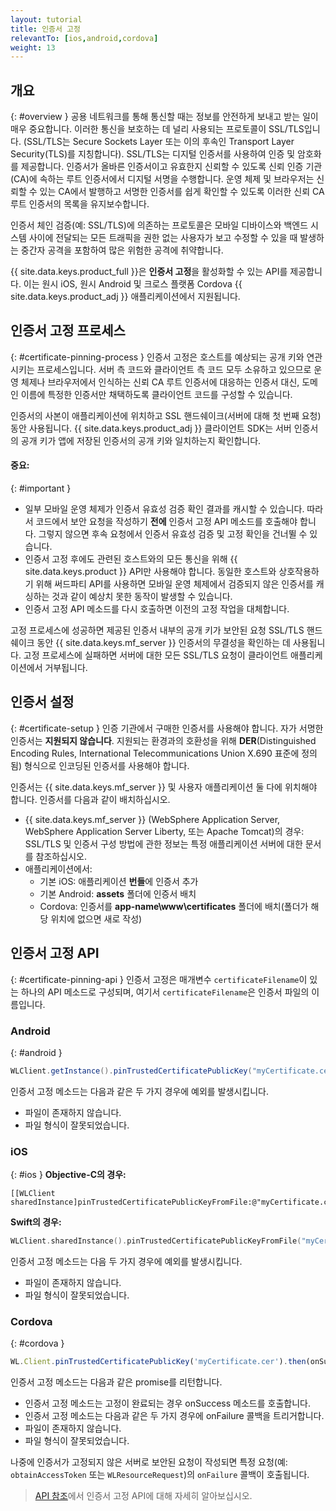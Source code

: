 ```yaml
---
layout: tutorial
title: 인증서 고정
relevantTo: [ios,android,cordova]
weight: 13
---
```

<!-- NLS_CHARSET=UTF-8 -->
## 개요
{: #overview }
공용 네트워크를 통해 통신할 때는 정보를 안전하게 보내고 받는 일이 매우 중요합니다.
이러한 통신을 보호하는 데 널리 사용되는 프로토콜이 SSL/TLS입니다.
(SSL/TLS는 Secure Sockets Layer 또는 이의 후속인 Transport Layer Security(TLS)를 지칭합니다). SSL/TLS는
디지털 인증서를 사용하여 인증 및 암호화를 제공합니다. 인증서가
올바른 인증서이고 유효한지 신뢰할 수 있도록 신뢰 인증 기관(CA)에 속하는
루트 인증서에서 디지털 서명을 수행합니다. 운영 체제 및 브라우저는
신뢰할 수 있는 CA에서 발행하고 서명한 인증서를 쉽게 확인할 수 있도록
이러한 신뢰 CA 루트 인증서의 목록을 유지보수합니다. 

인증서 체인 검증(예: SSL/TLS)에 의존하는 프로토콜은 모바일 디바이스와 백엔드 시스템 사이에 전달되는 모든 트래픽을 권한 없는 사용자가 보고 수정할 수 있을 때 발생하는 중간자 공격을 포함하여 많은 위험한 공격에 취약합니다. 

{{ site.data.keys.product_full }}은 **인증서 고정**을 활성화할 수 있는 API를 제공합니다. 이는 원시 iOS, 원시 Android 및
크로스 플랫폼 Cordova {{ site.data.keys.product_adj }}
애플리케이션에서 지원됩니다.

## 인증서 고정 프로세스
{: #certificate-pinning-process }
인증서 고정은 호스트를 예상되는 공개 키와 연관시키는 프로세스입니다.
서버 측 코드와 클라이언트 측 코드 모두 소유하고 있으므로
운영 체제나 브라우저에서 인식하는 신뢰 CA 루트 인증서에 대응하는 인증서
대신, 도메인 이름에 특정한 인증서만 채택하도록 클라이언트 코드를
구성할 수 있습니다. 

인증서의 사본이 애플리케이션에 위치하고 SSL 핸드쉐이크(서버에 대해 첫 번째 요청) 동안 사용됩니다. {{ site.data.keys.product_adj }} 클라이언트 SDK는 서버 인증서의 공개 키가 앱에 저장된 인증서의 공개 키와 일치하는지 확인합니다. 

#### 중요:

{: #important }
* 일부 모바일 운영 체제가 인증서 유효성 검증 확인 결과를 캐시할 수 있습니다.
따라서 코드에서 보안 요청을 작성하기 **전에** 인증서 고정 API 메소드를 호출해야 합니다. 그렇지 않으면 후속 요청에서
인증서 유효성 검증 및 고정 확인을 건너뛸 수 있습니다. 
* 인증서 고정 후에도 관련된 호스트와의 모든 통신을 위해 {{ site.data.keys.product }} API만 사용해야 합니다. 동일한 호스트와 상호작용하기 위해 써드파티 API를 사용하면 모바일 운영 체제에서 검증되지 않은 인증서를 캐싱하는 것과 같이 예상치 못한 동작이 발생할 수 있습니다. 
* 인증서 고정 API 메소드를 다시 호출하면 이전의 고정 작업을 대체합니다.

고정 프로세스에 성공하면 제공된 인증서 내부의 공개 키가 보안된 요청 SSL/TLS 핸드쉐이크 동안 {{ site.data.keys.mf_server }} 인증서의 무결성을 확인하는 데 사용됩니다.   고정 프로세스에 실패하면 서버에 대한 모든 SSL/TLS 요청이 클라이언트 애플리케이션에서 거부됩니다. 

## 인증서 설정
{: #certificate-setup }
인증 기관에서 구매한 인증서를 사용해야
합니다. 자가 서명한 인증서는 **지원되지 않습니다**. 지원되는 환경과의 호환성을 위해
**DER**(Distinguished
Encoding Rules, International Telecommunications
Union X.690 표준에 정의됨) 형식으로 인코딩된 인증서를 사용해야 합니다.


인증서는 {{ site.data.keys.mf_server }} 및 사용자 애플리케이션 둘 다에 위치해야 합니다. 인증서를 다음과 같이 배치하십시오.

* {{ site.data.keys.mf_server }} (WebSphere  Application Server, WebSphere Application Server Liberty, 또는 Apache Tomcat)의 경우: SSL/TLS 및 인증서 구성 방법에 관한 정보는 특정 애플리케이션 서버에 대한 문서를 참조하십시오. 
* 애플리케이션에서:
    - 기본 iOS: 애플리케이션 **번들**에 인증서 추가
    - 기본 Android: **assets** 폴더에 인증서 배치
    - Cordova: 인증서를 **app-name\www\certificates** 폴더에 배치(폴더가 해당 위치에 없으면 새로 작성)

## 인증서 고정 API
{: #certificate-pinning-api }
인증서 고정은 매개변수 `certificateFilename`이 있는 하나의 API 메소드로 구성되며,
여기서 `certificateFilename`은 인증서 파일의 이름입니다. 

### Android
{: #android }
```java
WLClient.getInstance().pinTrustedCertificatePublicKey("myCertificate.cer");
```

인증서 고정 메소드는 다음과 같은 두 가지 경우에 예외를 발생시킵니다. 

* 파일이 존재하지 않습니다. 
* 파일 형식이 잘못되었습니다. 

### iOS
{: #ios }
**Objective-C의 경우:**

```objc
[[WLClient sharedInstance]pinTrustedCertificatePublicKeyFromFile:@"myCertificate.cer"];

```

**Swift의 경우:**

```swift
WLClient.sharedInstance().pinTrustedCertificatePublicKeyFromFile("myCertificate.cer")
```

인증서 고정 메소드는 다음 두 가지 경우에 예외를 발생시킵니다.

* 파일이 존재하지 않습니다. 
* 파일 형식이 잘못되었습니다. 

### Cordova
{: #cordova }
```javascript
WL.Client.pinTrustedCertificatePublicKey('myCertificate.cer').then(onSuccess,onFailure);

```

인증서 고정 메소드는 다음과 같은 promise를 리턴합니다. 

* 인증서 고정 메소드는 고정이 완료되는 경우 onSuccess 메소드를 호출합니다. 
* 인증서 고정 메소드는 다음과 같은 두 가지 경우에 onFailure 콜백을 트리거합니다. 
* 파일이 존재하지 않습니다. 
* 파일 형식이 잘못되었습니다. 

나중에 인증서가 고정되지 않은 서버로 보안된 요청이 작성되면 특정 요청(예: `obtainAccessToken` 또는 `WLResourceRequest`)의 `onFailure` 콜백이 호출됩니다. 

> [API 참조](http://www.ibm.com/support/knowledgecenter/SSHS8R_8.0.0/com.ibm.worklight.apiref.doc/apiref/c_client_api.html)에서 인증서 고정 API에 대해 자세히 알아보십시오.

